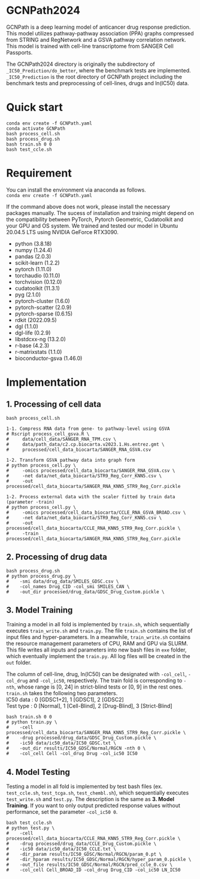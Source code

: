 # GCNPath2024
GCNPath is a deep learning model of anticancer drug response prediction. This model utilizes pathway-pathway association (PPA) graphs compressed from STRING and RegNetwork and a GSVA pathway correlation network. This model is trained with cell-line transcriptome from SANGER Cell Passports.

The GCNPath2024 directory is originally the subdirectory of ```_IC50_Prediction/do_better```, where the benchmark tests are implemented. ```_IC50_Prediction``` is the root directory of GCNPath project including the benchmark tests and preprocessing of cell-lines, drugs and ln(IC50) data.


# Quick start
```
conda env create -f GCNPath.yaml
conda activate GCNPath
bash process_cell.sh
bash process_drug.sh
bash train.sh 0 0
bash test_ccle.sh
```

# Requirement
You can install the environment via anaconda as follows.  
```conda env create -f GCNPath.yaml```

If the command above does not work, please install the necessary packages manually. The sucess of installation and training might depend on the compatibility between PyTorch, Pytorch Geometric, Cudatoolkit and your GPU and OS system. We trained and tested our model in Ubuntu 20.04.5 LTS using NVIDIA GeForce RTX3090.

* python (3.8.18)
* numpy (1.24.4)
* pandas (2.0.3)
* scikit-learn (1.2.2)
* pytorch (1.11.0)
* torchaudio (0.11.0)
* torchvision (0.12.0)
* cudatoolkit (11.3.1)
* pyg (2.1.0)
* pytorch-cluster (1.6.0)
* pytorch-scatter (2.0.9)
* pytorch-sparse (0.6.15)
* rdkit (2022.09.5)
* dgl (1.1.0)
* dgl-life (0.2.9)
* libstdcxx-ng (13.2.0)
* r-base (4.2.3)
* r-matrixstats (1.1.0)
* bioconductor-gsva (1.46.0)

# Implementation

## 1. Processing of cell data
```
bash process_cell.sh

1-1. Compress RNA data from gene- to pathway-level using GSVA
# Rscript process_cell_gsva.R \
#     data/cell_data/SANGER_RNA_TPM.csv \
#     data/path_data/c2.cp.biocarta.v2023.1.Hs.entrez.gmt \
#     processed/cell_data_biocarta/SANGER_RNA_GSVA.csv

1-2. Transform GSVA pathway data into graph form
# python process_cell.py \
#     -omics processed/cell_data_biocarta/SANGER_RNA_GSVA.csv \
#     -net data/net_data_biocarta/STR9_Reg_Corr_KNN5.csv \
#     -out processed/cell_data_biocarta/SANGER_RNA_KNN5_STR9_Reg_Corr.pickle

1-2. Process external data with the scaler fitted by train data (parameter -train)
# python process_cell.py \
#     -omics processed/cell_data_biocarta/CCLE_RNA_GSVA_BROAD.csv \
#     -net data/net_data_biocarta/STR9_Reg_Corr_KNN5.csv \
#     -out processed/cell_data_biocarta/CCLE_RNA_KNN5_STR9_Reg_Corr.pickle \
#     -train processed/cell_data_biocarta/SANGER_RNA_KNN5_STR9_Reg_Corr.pickle
```

## 2. Processing of drug data
```
bash process_drug.sh
# python process_drug.py \
#    -smi data/drug_data/SMILES_GDSC.csv \
#    -col_names Drug_CID -col_smi SMILES_CAN \
#    -out_dir processed/drug_data/GDSC_Drug_Custom.pickle \
```

## 3. Model Training
Training a model in all fold is implemented by ```train.sh```, which sequentially executes ```train_write.sh``` and ```train.py```. The file ```train.sh``` contains the list of input files and hyper-parameters. In a meanwhile, ```train_write.sh``` contains the resource management parameters of CPU, RAM and GPU via SLURM. This file writes all inputs and parameters into new bash files in ```exe``` folder, which eventually implement the ```train.py```. All log files will be created in the ```out``` folder. 

The column of cell-line, drug, ln(IC50) can be designated with ```-col_cell```, ```-col_drug``` and ```-col_ic50```, respectively. The train fold is corresponding to ```-nth```, whose range is [0, 24] in strict-blind tests or [0, 9] in the rest ones. ```train.sh``` takes the following two parameters.  
IC50 data : 0 [GDSC1+2], 1 [GDSC1], 2 [GDSC2]  
Test type : 0 [Normal], 1 [Cell-Blind], 2 [Drug-Blind], 3 [Strict-Blind]

```
bash train.sh 0 0
# python train.py \
#    -cell processed/cell_data_biocarta/SANGER_RNA_KNN5_STR9_Reg_Corr.pickle \
#    -drug processed/drug_data/GDSC_Drug_Custom.pickle \
#    -ic50 data/ic50_data/IC50_GDSC.txt \
#    -out_dir results/IC50_GDSC/Normal/RGCN -nth 0 \
#    -col_cell Cell -col_drug Drug -col_ic50 IC50
```

## 4. Model Testing
Testing a model in all fold is implemented by test bash files (ex. ```test_ccle.sh```, ```test_tcga.sh```, ```test_chembl.sh```), which sequentially executes ```test_write.sh``` and ```test.py```. The description is the same as **3. Model Training**. If you want to only output predicted response values without performance, set the parameter ```-col_ic50 0```.

```
bash test_ccle.sh
# python test.py \
#    -cell processed/cell_data_biocarta/CCLE_RNA_KNN5_STR9_Reg_Corr.pickle \
#    -drug processed/drug_data/CCLE_Drug_Custom.pickle \
#    -ic50 data/ic50_data/IC50_CCLE.txt \
#    -dir_param results/IC50_GDSC/Normal/RGCN/param_0.pt \
#    -dir_hparam results/IC50_GDSC/Normal/RGCN/hyper_param_0.pickle \
#    -out_file results/IC50_GDSC/Normal/RGCN/pred_ccle_0.csv \
#    -col_cell Cell_BROAD_ID -col_drug Drug_CID -col_ic50 LN_IC50
```
